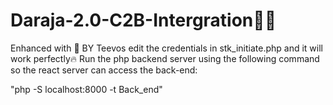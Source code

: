 # Daraja-2.0-C2B-Intergration👨‍💻
Enhanced with 💖 BY Teevos
edit the credentials in stk_initiate.php and it will work perfectly🔥
Run the php backend server using the following command so the react server can access the back-end:

"php -S localhost:8000 -t Back_end"

